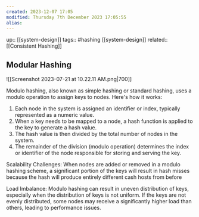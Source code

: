 ```yaml
---
created: 2023-12-07 17:05
modified: Thursday 7th December 2023 17:05:55
alias:
---
```

up::  [[system-design]]
tags:: #hashing [[system-design]]
related:: [[Consistent Hashing]]
## Modular Hashing

![[Screenshot 2023-07-21 at 10.22.11 AM.png|700]]

Modulo hashing, also known as simple hashing or standard hashing, uses a modulo operation to assign keys to nodes. Here's how it works:

1. Each node in the system is assigned an identifier or index, typically represented as a numeric value.
2. When a key needs to be mapped to a node, a hash function is applied to the key to generate a hash value.
3. The hash value is then divided by the total number of nodes in the system.
4. The remainder of the division (modulo operation) determines the index or identifier of the node responsible for storing and serving the key.

Scalability Challenges: When nodes are added or removed in a modulo hashing scheme, a significant portion of the keys will result in hash misses because the hash will produce entirely different cash hosts from before

Load Imbalance: Modulo hashing can result in uneven distribution of keys, especially when the distribution of keys is not uniform. If the keys are not evenly distributed, some nodes may receive a significantly higher load than others, leading to performance issues.
